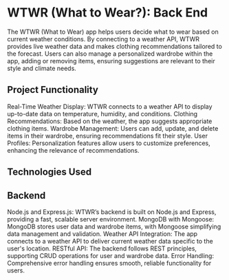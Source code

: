 # WTWR (What to Wear?): Back End
The WTWR (What to Wear) app helps users decide what to wear based on current weather conditions. By connecting to a weather API, WTWR provides live weather data and makes clothing recommendations tailored to the forecast. Users can also manage a personalized wardrobe within the app, adding or removing items, ensuring suggestions are relevant to their style and climate needs.

## Project Functionality
Real-Time Weather Display: WTWR connects to a weather API to display up-to-date data on temperature, humidity, and conditions.
Clothing Recommendations: Based on the weather, the app suggests appropriate clothing items.
Wardrobe Management: Users can add, update, and delete items in their wardrobe, ensuring recommendations fit their style.
User Profiles: Personalization features allow users to customize preferences, enhancing the relevance of recommendations.
## Technologies Used
## Backend
Node.js and Express.js: WTWR’s backend is built on Node.js and Express, providing a fast, scalable server environment.
MongoDB with Mongoose: MongoDB stores user data and wardrobe items, with Mongoose simplifying data management and validation.
Weather API Integration: The app connects to a weather API to deliver current weather data specific to the user's location.
RESTful API: The backend follows REST principles, supporting CRUD operations for user and wardrobe data.
Error Handling: Comprehensive error handling ensures smooth, reliable functionality for users.

